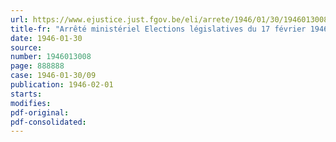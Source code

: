 ```yaml
---
url: https://www.ejustice.just.fgov.be/eli/arrete/1946/01/30/1946013008/justel
title-fr: "Arrêté ministériel Elections législatives du 17 février 1946. - Format des bulletins de vote pour les arrondissements de Bruxelles et de Saint-Nicolas"
date: 1946-01-30
source:
number: 1946013008
page: 888888
case: 1946-01-30/09
publication: 1946-02-01
starts:
modifies:
pdf-original:
pdf-consolidated:
---
```


